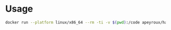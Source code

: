 # Usage

```bash
docker run --platform linux/x86_64 --rm -ti -v $(pwd):/code apeyroux/haskell-static
```